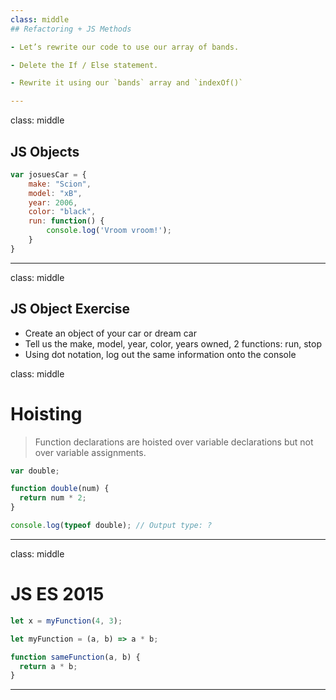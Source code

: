 ```yaml
---
class: middle
## Refactoring + JS Methods

- Let’s rewrite our code to use our array of bands.

- Delete the If / Else statement.

- Rewrite it using our `bands` array and `indexOf()`

---
```

class: middle
## JS Objects

```JavaScript
var josuesCar = {
    make: "Scion",
    model: "xB",
    year: 2006,
    color: "black",
    run: function() {
        console.log('Vroom vroom!');
    }
}
```
---
class: middle
## JS Object Exercise

- Create an object of your car or dream car
- Tell us the make, model, year, color, years owned, 2 functions: run, stop
- Using dot notation, log out the same information onto the console



class: middle

# Hoisting

> Function declarations are hoisted over variable declarations but not over
> variable assignments.

```javascript
var double;

function double(num) {
  return num * 2;
}

console.log(typeof double); // Output type: ?
```

---

class: middle

# JS ES 2015

```javascript
let x = myFunction(4, 3);

let myFunction = (a, b) => a * b;

function sameFunction(a, b) {
  return a * b;
}
```

---
